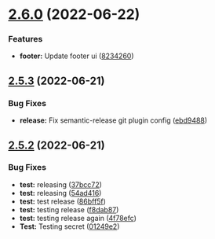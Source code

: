 # [2.6.0](https://github.com/leonimurilo/test-publish-ui-lib/compare/v2.5.3...v2.6.0) (2022-06-22)


### Features

* **footer:** Update footer ui ([8234260](https://github.com/leonimurilo/test-publish-ui-lib/commit/823426066634a30c003c2e13130c26abfcc07607))

## [2.5.3](https://github.com/leonimurilo/test-publish-ui-lib/compare/v2.5.2...v2.5.3) (2022-06-21)


### Bug Fixes

* **release:** Fix semantic-release git plugin config ([ebd9488](https://github.com/leonimurilo/test-publish-ui-lib/commit/ebd9488d3ff4d315503e38c940f36e1d2fa9e40f))

## [2.5.2](https://github.com/leonimurilo/test-publish-ui-lib/compare/v2.5.1...v2.5.2) (2022-06-21)


### Bug Fixes

* **test:** releasing ([37bcc72](https://github.com/leonimurilo/test-publish-ui-lib/commit/37bcc7239da5a245a70fd84cf85a698fce231002))
* **test:** releasing ([54ad416](https://github.com/leonimurilo/test-publish-ui-lib/commit/54ad416dd1e78a742899d965dd7890a80a34b559))
* **test:** test release ([86bff5f](https://github.com/leonimurilo/test-publish-ui-lib/commit/86bff5fd9e7e9929cad6d07c1133e614c54700a0))
* **test:** testing release ([f8dab87](https://github.com/leonimurilo/test-publish-ui-lib/commit/f8dab87ee9370f35fd6265ace74ee43a0f50fecf))
* **test:** testing release again ([4f78efc](https://github.com/leonimurilo/test-publish-ui-lib/commit/4f78efcf1d62336f3ebc8f6c3b34be471853a5c5))
* **Test:** Testing secret ([01249e2](https://github.com/leonimurilo/test-publish-ui-lib/commit/01249e22cea072c9aa84ec539e0ef34cf150ccc6))
